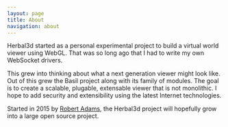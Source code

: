```yaml
---
layout: page
title: About
navigation: about
---
```

Herbal3d started as a personal experimental project to build a virtual world
viewer using WebGL. That was so long ago that I had to write my own WebSocket
drivers.

This grew into thinking about what a next generation viewer might look like.
Out of this grew the Basil project along with its family of modules.
The goal is to create a scalable, plugable, extensable viewer that is not
monolithic. I hope to add security and extensibility using the latest
Internet technologies.

Started in 2015 by [Robert Adams], the Herbal3d project will hopefully grow
into a large open source project.

[Robert Adams]: https://misterblue.com/
